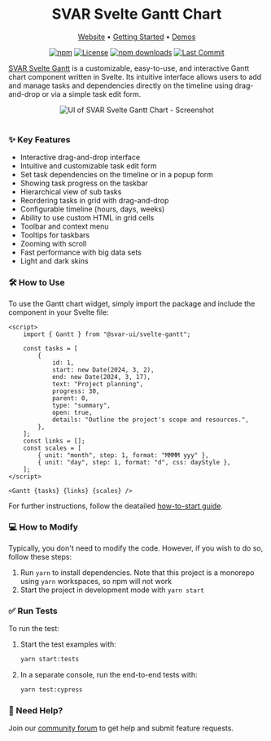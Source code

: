 <div align="center">
	
# SVAR Svelte Gantt Chart

</div>

<div align="center">

[Website](https://svar.dev/svelte/gantt/) • [Getting Started](https://docs.svar.dev/svelte/gantt/getting_started/) • [Demos](https://docs.svar.dev/svelte/gantt/samples/#/base/willow)

</div>

<div align="center">

[![npm](https://img.shields.io/npm/v/@svar-ui/svelte-gantt.svg)](https://www.npmjs.com/package/@svar-ui/svelte-gantt)
[![License](https://img.shields.io/github/license/svar-widgets/gantt)](https://github.com/svar-widgets/gantt/blob/main/license.txt)
[![npm downloads](https://img.shields.io/npm/dm/@svar-ui/svelte-gantt.svg)](https://www.npmjs.com/package/@svar-ui/svelte-gantt)
[![Last Commit](https://img.shields.io/github/last-commit/svar-widgets/gantt)](https://github.com/svar-widgets/gantt)

</div>

[SVAR Svelte Gantt](https://svar.dev/svelte/gantt/) is a customizable, easy-to-use, and interactive Gantt chart component written in Svelte. Its intuitive interface allows users to add and manage tasks and dependencies directly on the timeline using drag-and-drop or via a simple task edit form.

<div align="center">
  <img src="https://cdn.svar.dev/public/gantt-chart-ui.png" alt="UI of SVAR Svelte Gantt Chart - Screenshot">
</div>
</br>

### :sparkles: Key Features

-   Interactive drag-and-drop interface
-   Intuitive and customizable task edit form
-   Set task dependencies on the timeline or in a popup form
-   Showing task progress on the taskbar
-   Hierarchical view of sub tasks
-   Reordering tasks in grid with drag-and-drop
-   Configurable timeline (hours, days, weeks)
-   Ability to use custom HTML in grid cells
-   Toolbar and context menu
-   Tooltips for taskbars
-   Zooming with scroll
-   Fast performance with big data sets
-   Light and dark skins

### :hammer_and_wrench: How to Use

To use the Gantt chart widget, simply import the package and include the component in your Svelte file:

```svelte
<script>
	import { Gantt } from "@svar-ui/svelte-gantt";

	const tasks = [
		{
			id: 1,
			start: new Date(2024, 3, 2),
			end: new Date(2024, 3, 17),
			text: "Project planning",
			progress: 30,
			parent: 0,
			type: "summary",
			open: true,
			details: "Outline the project's scope and resources.",
		},
	];
	const links = [];
	const scales = [
		{ unit: "month", step: 1, format: "MMMM yyy" },
		{ unit: "day", step: 1, format: "d", css: dayStyle },
	];
</script>

<Gantt {tasks} {links} {scales} />
```

For further instructions, follow the deatailed [how-to-start guide](https://docs.svar.dev/svelte/gantt/getting_started/).

### :computer: How to Modify

Typically, you don't need to modify the code. However, if you wish to do so, follow these steps:

1. Run `yarn` to install dependencies. Note that this project is a monorepo using `yarn` workspaces, so npm will not work
2. Start the project in development mode with `yarn start`

### :white_check_mark: Run Tests

To run the test:

1. Start the test examples with:
    ```sh
    yarn start:tests
    ```
2. In a separate console, run the end-to-end tests with:
    ```sh
    yarn test:cypress
    ```

### :speech_balloon: Need Help?

Join our [community forum](https://forum.svar.dev) to get help and submit feature requests.

